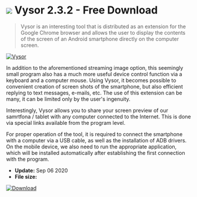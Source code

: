 # ![](https://cdn.softexe.net/static/icon/d/vysor-8737.png) Vysor 2.3.2 - Free Download

> Vysor is an interesting tool that is distributed as an extension for the Google Chrome browser and allows the user to display the contents of the screen of an Android smartphone directly on the computer screen.

[![Vysor](https://gallery.dpcdn.pl/imgc/Tools/75334/g_-_420x350_1.5_-_x20170419095845_0.jpg)](https://softexe.net/win/internet/browser-add-ons/vysor:hgcg.html)

In addition to the aforementioned streaming image option, this seemingly small program also has a much more useful device control function via a keyboard and a computer mouse. Using Vysor, it becomes possible to convenient creation of screen shots of the smartphone, but also efficient replying to text messages, e-mails, etc. The use of this extension can be many, it can be limited only by the user's ingenuity.
 
 Interestingly, Vysor allows you to share your screen preview of our samrtfona / tablet with any computer connected to the Internet. This is done via special links available from the program level.
 
 For proper operation of the tool, it is required to connect the smartphone with a computer via a USB cable, as well as the installation of ADB drivers. On the mobile device, we also need to run the appropriate application, which will be installed automatically after establishing the first connection with the program.


- **Update:** Sep 06 2020
- **File size:** 

[![Download](https://cdn.softexe.net/static/img/download.png)](https://softexe.net/win/internet/browser-add-ons/vysor:hgcg.html)

